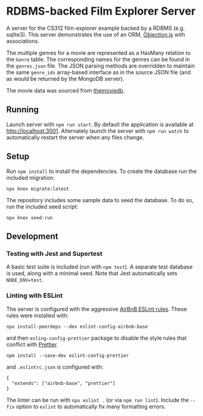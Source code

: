 # RDBMS-backed Film Explorer Server

A server for the CS312 film-explorer example backed by a RDBMS (e.g. sqlite3). This server demonstrates the use of an ORM, [Objection.js](http://vincit.github.io/objection.js/) with associations.

The multiple genres for a movie are represented as a HasMany relation to the `Genre` table. The corresponding names for the genres can be found in the `genres.json` file. The JSON parsing methods are overridden to maintain the same `genre_ids` array-based interface as in the source JSON file (and as would be returned by the MongoDB server).

The movie data was sourced from [themoviedb](https://www.themoviedb.org).

## Running

Launch server with `npm run start`. By default the application is available at <http://localhost:3001>. Alternately launch the server with `npm run watch` to automatically restart the server when any files change.

## Setup

Run `npm install` to install the dependencies. To create the database run the included migration:

```
npx knex migrate:latest
```

The repository includes some sample data to seed the database. To do so, run the included seed script:

```
npx knex seed:run
```

## Development

### Testing with Jest and Supertest

A basic test suite is included (run with `npm test`). A separate test database is used, along with a minimal seed. Note that Jest automatically sets `NODE_ENV=test`.

### Linting with ESLint

The server is configured with the aggressive [AirBnB ESLint rules](https://github.com/airbnb/javascript). These rules were installed with:

```
npx install-peerdeps --dev eslint-config-airbnb-base
```

and then `esling-config-prettier` package to disable the style rules that conflict with [Prettier](https://prettier.io)

```
npm install --save-dev eslint-config-prettier
```

and `.eslintrc.json` is configured with:

```
{
  "extends": ["airbnb-base", "prettier"]
}
```

The linter can be run with `npx eslint .` (or via `npm run lint`). Include the `--fix` option to `eslint` to automatically fix many formatting errors.
